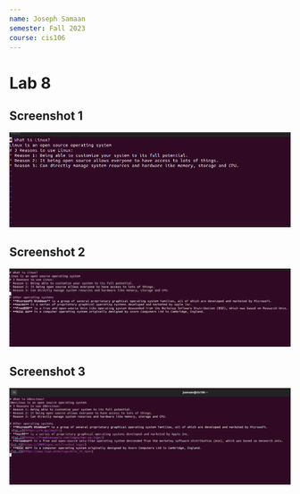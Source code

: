```yaml
---
name: Joseph Samaan
semester: Fall 2023
course: cis106
---
```


# Lab 8

## Screenshot 1
![q1.1](linux.png)
## Screenshot 2
![q1.2](linux+other.png)
## Screenshot 3
![q1.3](GNU+Linux.png)